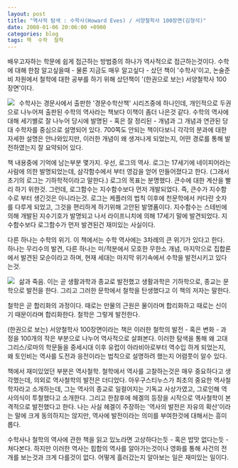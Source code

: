 ```yaml
---
layout: post
title: "역사적 탐색 : 수학사(Howard Eves) / 서양철학사 100장면(김형석)"
date: 2008-01-06 20:06:00 +0900
categories: blog
tags: 책  수학  철학
---
```


배우고자하는 학문에 쉽게 접근하는 방법중의 하나가 역사적으로 접근하는것이다. 수학에 대해 한참 알고싶을때 - 물론 지금도 매우 알고싶다 - 샀던 책이 '수학사'이고, 논술준비 차원에서 철학에 대한 공부를 하기 위해 샀던책이 '(한권으로 보는) 서양철학사 100장면'이다.

<div class="imageblock left" style="float: left; margin-right: 10px;"><img src="http://image.aladin.co.kr/product/8/46/cover/8972822981_1.jpg"></div>
수학사는 경문사에서 출판한 '경문수학산책' 시리즈중에 하나인데, 개인적으로 두권으로 나누어져 출판된 수학의 역사라는 책보다 이책이 좀더 나은것 같다. 수학의 역사에 대해 세기별로 잘 나누어 당시에 발명된 - 혹은 잘 정리된 - 개념과 그 개념과 연관된 당대 수학자를 중심으로 설명되어 있다. 700쪽도 안되는 책이다보니 각각의 분과에 대한 자세한 설명은 안나와있지만, 이러한 개념이 왜 생겨나게 되었는지, 어떤 경로를 통해 발전하였는지 잘 요약되어 있다.

책 내용중에 기억에 남는부분 몇가지.
우선, 로그의 역사. 로그는 17세기에 네이피어라는 사람에 의한 발명되었는데, 삼각함수에서 부터 영감을 얻어 만들어졌다고 한다. (그래서 초기의 로그는 기하학적이라고 말한다.)  로그의 목표는 분명했다. 큰수에 대한 계산을 빨리 하기 위한것. 그런데, 로그함수는 지수함수보다 먼저 개발되었다. 즉, 큰수가 지수함수로 부터 생긴것은 아니라는것. 로그는 케플러의 법칙 이후에 천문학에서 커다란 숫자를 다루게 되었고, 그것을 편리하게 하기위해 고안된 발명품이다. 지수함수는 스테빈에 의해 개발된 지수기호가 발명되고 나서 라이프니치에 의해 17세기 말에 발견되었다. 지수함수보다 로그함수가 먼저 발견된건 재미있는 사실이다.

다른 하나는 수학의 위기. 이 책에서는 수학 역사에는 3차례의 큰 위기가 있다고 한다. 하나는 무리수의 발견, 다른 하나는 미/적분에서 모호한 무한소 개념, 마지막으로 집합론에서 발견된 모순이라고 하며, 현재 세대는 마지막 위기속에서 수학을 발전시키고 있다는것.

<div class="imageblock left" style="float: left; margin-right: 10px;"><img src="http://image.aladin.co.kr/product/7/59/cover/8985466208_2.jpg"></div>

삶과 죽음. 이는 곧 생활과학과 종교로 발전했고 생활과학은 기하학으로, 종교는 문학으로 발전을 한다. 그리고 그러한 문학에서 철학을 탄생했다고 이 책의 저자는 말한다.

철학은 곧 합리화의 과정이다. 때로는 만물의 근원은 물이라며 합리화하고 때로는 신이기 때문이라며 합리화한다. 철학은 그렇게 발전한다.

(한권으로 보는) 서양철학사 100장면이라는 책은 이러한 철학의 발전 - 혹은 변화 - 과정을 100개의 작은 부분으로 나누어 역사적으로 살펴본다. 이러한 탐색을 통해 왜 고대 그리스/로마의 학문들을 중세시대 이후 유럽이 아라비아로부터 역수입 하게 되었는지, 왜 토인비는 역사를 도전과 응전이라는 법칙으로 설명하려 했는지 어렴풋이 알수 있다. 

책에서 재미있었던 부분은 역사철학. 철학에서 역사를 고찰하는것은 매우 중요하다고 생각했는데, 의외로 역사철학의 발전은 더디었다. 아우구스티누스가 최초의 중요한 역사철학자라고 소개하는데, 그는 역사의 종교로 일컬어지는 기독교 사상가였고, 그로인해 역사의식이 투철했다고 소개한다. 그리고 한참후에 헤겔의 등장을 시작으로 역사철학이 본격적으로 발전했다고 한다. 나는 사실 헤겔이 주장하는 '역사의 발전은 자유의 확산'이라는 말에 크게 동의하지는 않지만, 역사에 발전이라는 의미를 부여한것에 대해서는 흥미롭다.

수학사나 철학의 역사에 관한 책을 읽고 있노라면 고상하다는듯 - 혹은 밥맛 없다는듯 - 쳐다본다. 하지만 이러한 역사는 힙합의 역사를 알아가는것이나 영화를 통해 사건의 전개를 보는것과 크게 다를것이 없다. 어떻게 흘러갔는지 알아보는 일은 재미있는 일이다.

